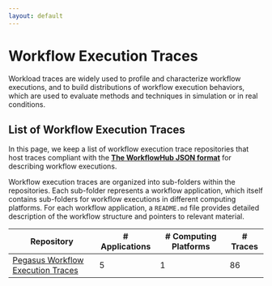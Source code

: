 ```yaml
---
layout: default
---
```


# Workflow Execution Traces

Workload traces are widely used to profile and characterize workflow executions, 
and to build distributions of workflow execution behaviors, which are used to 
evaluate methods and techniques in simulation or in real conditions.

## List of Workflow Execution Traces

In this page, we keep a list of workflow execution trace repositories that host 
traces compliant with the **[The WorkflowHub JSON format](json.html)** for 
describing workflow executions.

Workflow execution traces are organized into sub-folders within the repositories. 
Each sub-folder represents a workflow application, which itself contains sub-folders 
for workflow executions in different computing platforms. For each workflow 
application, a `README.md` file provides detailed description of the workflow
structure and pointers to relevant material.

| Repository | # Applications | # Computing Platforms | # Traces | 
| --- | --- | --- | --- |
| [Pegasus Workflow Execution Traces](https://github.com/workflowhub/pegasus-traces) | 5 | 1 | 86 |
